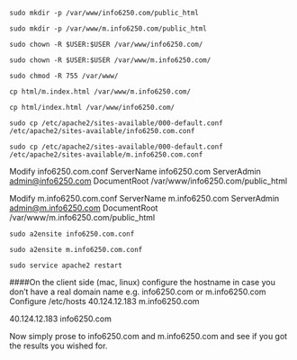 
```sudo mkdir -p /var/www/info6250.com/public_html```

```sudo mkdir -p /var/www/m.info6250.com/public_html```

```sudo chown -R $USER:$USER /var/www/info6250.com/```

```sudo chown -R $USER:$USER /var/www/m.info6250.com/```

```sudo chmod -R 755 /var/www/```

```cp html/m.index.html /var/www/m.info6250.com/```

```cp html/index.html /var/www/info6250.com/```

```sudo cp /etc/apache2/sites-available/000-default.conf /etc/apache2/sites-available/info6250.com.conf```

```sudo cp /etc/apache2/sites-available/000-default.conf /etc/apache2/sites-available/m.info6250.com.conf```

Modify info6250.com.conf
	ServerName info6250.com
        ServerAdmin admin@info6250.com
        DocumentRoot /var/www/info6250.com/public_html

Modify m.info6250.com.conf
	ServerName m.info6250.com
        ServerAdmin admin@m.info6250.com
        DocumentRoot /var/www/m.info6250.com/public_html

```sudo a2ensite info6250.com.conf```

```sudo a2ensite m.info6250.com.conf```

```sudo service apache2 restart```

####On the client side (mac, linux) configure the hostname in case you don’t have a real domain name e.g. info6250.com or m.info6250.com 
Configure /etc/hosts
40.124.12.183 m.info6250.com

40.124.12.183 info6250.com

Now simply prose to info6250.com and m.info6250.com and see if you got the results you wished for. 

